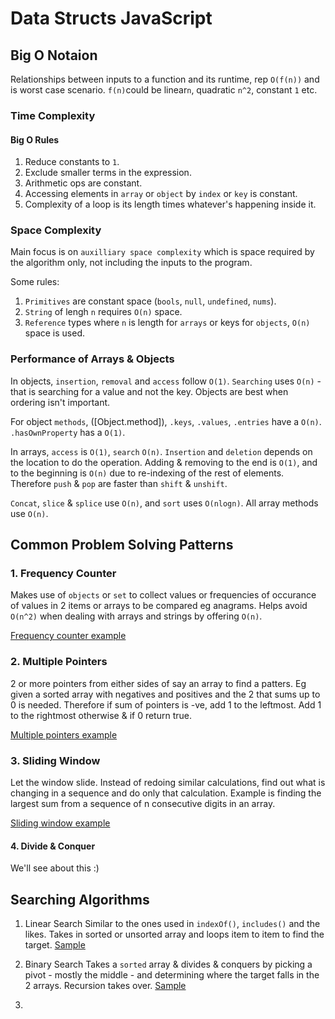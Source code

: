 # Data Structs JavaScript

## Big O Notaion

Relationships between inputs to a function and its runtime, rep `O(f(n))` and is worst case scenario. `f(n)`could be linear`n`, quadratic `n^2`, constant `1` etc.

### Time Complexity

#### Big O Rules

1. Reduce constants to `1`.
2. Exclude smaller terms in the expression.
3. Arithmetic ops are constant.
4. Accessing elements in `array` or `object` by `index` or `key` is constant.
5. Complexity of a loop is its length times whatever's happening inside it.

### Space Complexity

Main focus is on `auxilliary space complexity` which is space required by the algorithm only, not including the inputs to the program.

Some rules:

1. `Primitives` are constant space (`bools`, `null`, `undefined`, `nums`).
2. `String` of lengh `n` requires `O(n)` space.
3. `Reference` types where `n` is length for `arrays` or keys for `objects`, `O(n)` space is used.

### Performance of Arrays & Objects

In objects, `insertion`, `removal` and `access` follow `O(1)`. `Searching` uses `O(n)` - that is searching for a value and not the key. Objects are best when ordering isn't important.

For object `methods`, ([Object.method]), `.keys`, `.values`, `.entries` have a `O(n)`. `.hasOwnProperty` has a `O(1)`.

In arrays, `access` is `O(1)`, `search` `O(n)`. `Insertion` and `deletion` depends on the location to do the operation. Adding & removing to the end is `O(1)`, and to the beginning is `O(n)` due to re-indexing of the rest of elements. Therefore `push` & `pop` are faster than `shift` & `unshift`.

`Concat`, `slice` & `splice` use `O(n)`, and `sort` uses `O(nlogn)`. All array methods use `O(n)`.

## Common Problem Solving Patterns

### 1. Frequency Counter

Makes use of `objects` or `set` to collect values or frequencies of occurance of values in 2 items or arrays to be compared eg anagrams. Helps avoid `O(n^2)` when dealing with arrays and strings by offering `O(n)`.

[Frequency counter example](./solving-patterns/freq-counter/anagram.js)

### 2. Multiple Pointers

2 or more pointers from either sides of say an array to find a patters. Eg given a sorted array with negatives and positives and the 2 that sums up to 0 is needed. Therefore if sum of pointers is -ve, add 1 to the leftmost. Add 1 to the rightmost otherwise & if 0 return true.

[Multiple pointers example](./solving-patterns/multiple-pointers/uniqueVals.js)

### 3. Sliding Window

Let the window slide. Instead of redoing similar calculations, find out what is changing in a sequence and do only that calculation. Example is finding the largest sum from a sequence of n consecutive digits in an array.

[Sliding window example](./solving-patterns/slidingWindow.js)

#### 4. Divide & Conquer

We'll see about this :)

## Searching Algorithms

1. Linear Search
   Similar to the ones used in `indexOf()`, `includes()` and the likes. Takes in sorted or unsorted array and loops item to item to find the target.
   [Sample](./04-Search-Algos/linearSearch.js)

2. Binary Search
   Takes a `sorted` array & divides & conquers by picking a pivot - mostly the middle - and determining where the target falls in the 2 arrays. Recursion takes over.
   [Sample](./04-Search-Algos/binarySearch.js)

3. 